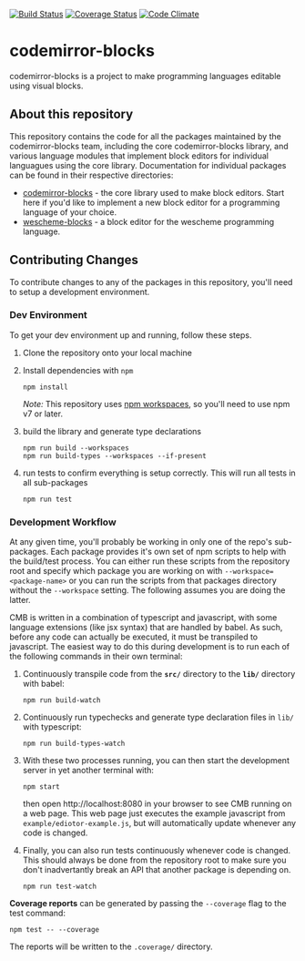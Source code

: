 [![Build Status](https://github.com/bootstrapworld/codemirror-blocks/actions/workflows/run-tests.yml/badge.svg)](https://github.com/bootstrapworld/codemirror-blocks/actions)
[![Coverage Status](https://coveralls.io/repos/bootstrapworld/codemirror-blocks/badge.svg?branch=master&service=github)](https://coveralls.io/github/bootstrapworld/codemirror-blocks?branch=master)
[![Code Climate](https://codeclimate.com/github/bootstrapworld/codemirror-blocks/badges/gpa.svg)](https://codeclimate.com/github/bootstrapworld/codemirror-blocks)

# codemirror-blocks

codemirror-blocks is a project to make programming languages editable using visual blocks.

## About this repository

This repository contains the code for all the packages maintained by the codemirror-blocks team, including the core codemirror-blocks library, and various language modules that implement block
editors for individual languagues using the core library. Documentation for individual packages
can be found in their respective directories:

- [codemirror-blocks](packages/codemirror-blocks/) - the core library used to make block editors. Start here if you'd like to implement a new block editor for a programming language of your choice.
- [wescheme-blocks](packages/wescheme-blocks/) - a block editor for the wescheme programming language.

## Contributing Changes

To contribute changes to any of the packages in this repository, you'll need to setup a development
environment.

### Dev Environment

To get your dev environment up and running, follow these steps.

1. Clone the repository onto your local machine

1. Install dependencies with `npm`

   ```
   npm install
   ```

   _Note:_ This repository uses [npm workspaces](https://docs.npmjs.com/cli/v7/using-npm/workspaces), so you'll need to use npm v7 or later.

1. build the library and generate type declarations

   ```
   npm run build --workspaces
   npm run build-types --workspaces --if-present
   ```

1. run tests to confirm everything is setup correctly. This will run all tests in all sub-packages

   ```
   npm run test
   ```

### Development Workflow

At any given time, you'll probably be working in only one of the repo's sub-packages. Each package
provides it's own set of npm scripts to help with the build/test process. You can either run these scripts from the repository root and specify which package you are working on with `--workspace=<package-name>` or you can run the scripts from that packages directory without the `--workspace` setting. The following assumes you are doing the latter.

CMB is written in a combination of typescript and javascript, with some language extensions (like jsx syntax) that are handled by babel. As such, before any code can actually be executed, it must be transpiled to javascript. The easiest way to do this during development is to run each of the following commands in their own terminal:

1. Continuously transpile code from the **`src/`** directory to the **`lib/`** directory with babel:

   ```
   npm run build-watch
   ```

1. Continuously run typechecks and generate type declaration files in `lib/` with typescript:

   ```
   npm run build-types-watch
   ```

1. With these two processes running, you can then start the development server in yet another terminal with:

   ```
   npm start
   ```

   then open http://localhost:8080 in your browser to see CMB running on a web page. This web page just executes the example javascript from `example/ediotor-example.js`, but will automatically
   update whenever any code is changed.

1. Finally, you can also run tests continuously whenever code is changed. This should always be
   done from the repository root to make sure you don't inadvertantly break an API that another
   package is depending on.

   ```
   npm run test-watch
   ```

**Coverage reports** can be generated by passing the `--coverage` flag to the test command:

```
npm test -- --coverage
```

The reports will be written to the `.coverage/` directory.
